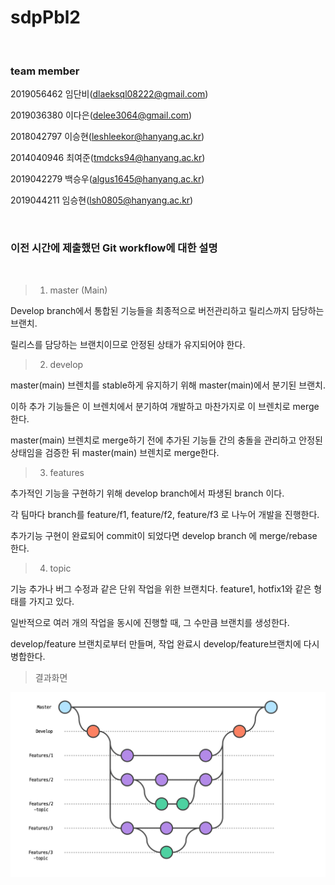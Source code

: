 # sdpPbl2

<br/>

### team member

2019056462 임단비(dlaeksql08222@gmail.com)

2019036380 이다은(delee3064@gmail.com)

2018042797 이승현(leshleekor@hanyang.ac.kr)

2014040946 최여준(tmdcks94@hanyang.ac.kr)

2019042279 백승우(algus1645@hanyang.ac.kr)

2019044211 임승현(lsh0805@hanyang.ac.kr)

<br/>

### 이전 시간에 제출했던 Git workflow에 대한 설명

<br/>

> 1. master (Main)

Develop branch에서 통합된 기능들을 최종적으로 버전관리하고 릴리스까지 담당하는 브랜치.

릴리스를 담당하는 브랜치이므로 안정된 상태가 유지되어야 한다.

> 2. develop

master(main) 브렌치를 stable하게 유지하기 위해 master(main)에서 분기된 브랜치.

이하 추가 기능들은 이 브렌치에서 분기하여 개발하고 마찬가지로 이 브렌치로 merge한다.  

master(main) 브렌치로 merge하기 전에 추가된 기능들 간의 충돌을 관리하고 안정된 상태임을 검증한 뒤 master(main) 브렌치로 merge한다.

> 3. features

추가적인 기능을 구현하기 위해 develop branch에서 파생된  branch 이다.

각 팀마다 branch를 feature/f1, feature/f2, feature/f3 로 나누어 개발을 진행한다.

추가기능 구현이 완료되어 commit이 되었다면 develop branch 에 merge/rebase 한다.

> 4. topic

 기능 추가나 버그 수정과 같은 단위 작업을 위한 브랜치다. feature1, hotfix1와 같은 형태를 가지고 있다. 

일반적으로 여러 개의 작업을 동시에 진행할 때, 그 수만큼 브랜치를 생성한다.

develop/feature 브랜치로부터 만들며, 작업 완료시 develop/feature브랜치에 다시 병합한다.

> 결과화면

![flow_image](./flow.png)